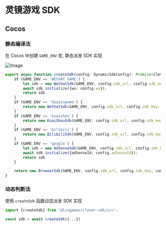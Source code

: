 灵镜游戏 SDK
==========


## Cocos

### 静态编译法

在 Cocos 中创建 `GAME_ENV` 宏, 静态派发 SDK 实现

![Image](https://github.com/user-attachments/assets/27473126-5d59-45a3-9be4-de95a5073500)


```ts
export async function createSdk(config: DynamicSdkConfig): Promise<CleverSdk> {
    if (GAME_ENV == 'WECHAT_GAME') {
        let sdk = new WeChatSdk(GAME_ENV, config.sdk_url, config.sdk_key, config.game_id);
        await sdk.initialize({wx: config.wx});
        return sdk
    }
    if (GAME_ENV == 'douyingame') {
        return new WeChatSdk(GAME_ENV, config.sdk_url, config.sdk_key, config.game_id);
    }
    if (GAME_ENV == 'kuaishou') {
        return new KuaiShouSdk(GAME_ENV, config.sdk_url, config.sdk_key, config.game_id);
    }
    if (GAME_ENV == 'bilibili') {
        return new BilibiliSdk(GAME_ENV, config.sdk_url, config.sdk_key, config.game_id);
    }
    if (GAME_ENV == 'google') {
        let sdk = new AdSenseSdk(GAME_ENV, config.sdk_url, config.sdk_key, config.game_id);
        await sdk.initialize({adSenseId: config.adSenseId});
        return sdk
    }

    return new BrowserSdk(GAME_ENV, config.sdk_url, config.sdk_key, config.game_id);
}
```



### 动态判断法

使用 `createSdk` 函数动态派发 SDK 实现

```ts
import {createSdk} from "@lingames/clever-sdk/src";

const sdk = await createSdk({...})
```
